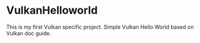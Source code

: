 # VulkanHelloworld
This is my first Vulkan specific project. Simple Vulkan Hello World based on Vulkan doc guide.

